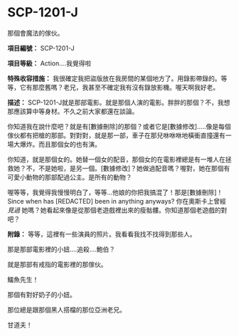 # SCP-1201-J
                        




那個會魔法的傢伙。



**項目編號：** SCP-1201-J

**項目等級：** Action….我覺得啦

**特殊收容措施：** 我很確定我把盜版放在我房間的某個地方了。用錄影帶錄的。等等，它有那麼舊嗎？老兄，我甚至不確定我有沒有錄放影機。喔天啊我好老。

**描述：** SCP-1201-J就是那部電影。就是那個人演的電影。胖胖的那個？不，我想那應該算中等身材。不久之前大家都還在談論。

你知道我在說什麼吧？就是有[數據刪除]的那個？或者它是[數據修改]…..像是每個傢伙都有把槍的那部。對對對，就是那一部，車子在那兒咻咻咻地橫衝直撞還有一場大爆炸。而且那個女的也有演。

你知道，就是那個女的。她替一個女的配音，那個女的在電影裡總是有一堆人在拯救她？不，不是她啦，是另一個。[數據修改]？她做過配音嗎？喔對，她在那個有可愛小動物的那部配過公主。是所有的動物？

喔等等，我覺得我慢慢明白了，等等…他娘的你把我搞混了！那是[數據刪除]！Since when has [REDACTED] been in anything anyways? 你在奧斯卡上曾經*見過* 她嗎？她看起來像是從那個老遊戲裡出來的瘦骷髏。你知道那個老遊戲的對吧？

**附錄：** 等等，這裡有一些演員的照片。我看看我找不找得到那些人。



那是那部電影裡的小妞….追殺….鮑伯？





就是那部有戒指的電影裡的那傢伙。





鱷魚先生！





那個有對好奶子的小妞。





那位總是跟那個黑人搭檔的那位亞洲老兄。





甘道夫！





                    
